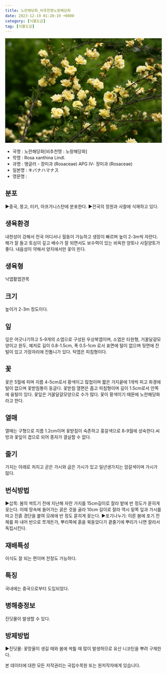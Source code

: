 ```yaml
---
title: 노란해당화_비추천명노랑해당화
date: 2023-12-19 01:20:19 +0800
category: [식물도감]
tag: [식물도감]
---
```




![노란해당화[비추천명 : 노랑해당화]](/assets/img/fileUpload/plants/basic/Rosaceae/Rosa/32701/5_th2.JPG)
- 국명 : 노란해당화[비추천명 : 노랑해당화]
- 학명 : Rosa xanthina Lindl.
- 과명 : 앵글러 - 장미과 (Rosaceae) APG Ⅳ- 장미과 (Rosaceae)
- 일본명 : キバナハマナス
- 영문명 : 


## 분포
▶중국, 몽고, 터키, 아프가니스탄에 분포한다.
▶전국의 정원과 사찰에 식재하고 있다.
## 생육환경
내한성이 강해서 전국 어디서나 월동이 가능하고 생장이 빠르며 높이 2-3m씩 자란다. 해가 잘 들고 토심이 깊고 배수가 잘 되면서도 보수력이 있는 비옥한 양토나 사질양토가 좋다. 내음성이 약해서 양지에서만 꽃이 핀다.
## 생육형
낙엽활엽관목
## 크기
높이가 2-3m 정도이다.
## 잎
잎은 어긋나기하고 5-9개의 소엽으로 구성된 우상복엽이며, 소엽은 타원형, 거꿀달걀모양이고 원두, 예저로 길이 0.8-1.5cm, 폭 0.5-1cm 로서 표면에 털이 없으며 뒷면에 잔털이 있고 가장자리에 잔톱니가 있다. 탁엽은 피침형이다.
## 꽃
꽃은 5월에 피며 지름 4-5cm로서 황색이고 많첩이며 짧은 가지끝에 1개씩 피고 화경에 털이 없으며 꽃받침통이 둥글다. 꽃받침 열편은 좁고 피침형이며 길이 1.5cm로서 안쪽에 융털이 있다. 꽃잎은 거꿀달걀모양으로 수가 많다. 꽃이 황색이기 때문에 노란해당화라고 한다.
## 열매
열매는 구형으로 지름 1.2cm이며 꽃받침이 숙존하고 홍갈색으로 8-9월에 성숙한다.씨방과 꽃잎이 겹으로 되어 종자가 결실할 수 없다.
## 줄기
가지는 아래로 처지고 곧은 가시와 굽은 가시가 있고 일년생가지는 암갈색이며 가시가 많다.
## 번식방법
▶삽목: 봄의 싹트기 전에 지난해 자란 가지를 15cm길이로 잘라 밭에 반 정도가 묻히게 꽂는다. 이때 땅속에 들어가는 굵은 것을 골라 10cm 길이로 잘라 역시 밑쪽 잎과 가시를 따고 진흙 경단을 붙여 모래에 반 정도 묻히게 꽂는다.
▶포기나누기: 이른 봄에 포기 전체를 파 내어 반으로 쪼개든가, 뿌리쪽에 흙을 북돋았다가 곁줄기에 뿌리가 나면 잘라서 독립시킨다.
## 재배특성
이식도 잘 되는 편이며 전정도 가능하다.
## 특징
국내에는 중국으로부터 도입되었다.
## 병해충정보
진딧물이 발생할 수 있다.
## 방제방법
▶진딧물: 꽃망울이 생길 때와 봄에 싹틀 때 많이 발생하므로 유산 니코틴을 뿌려 구제한다.






본 데이터에 대한 모든 저작권리는 국립수목원 또는 원저작자에게 있습니다.
